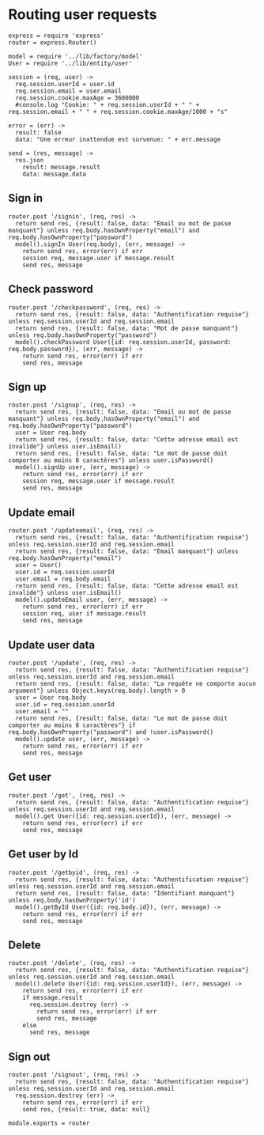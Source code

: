 # Routing user requests

    express = require 'express'
    router = express.Router()
    
    model = require '../lib/factory/model'
    User = require '../lib/entity/user'

    session = (req, user) ->
      req.session.userId = user.id
      req.session.email = user.email
      req.session.cookie.maxAge = 3600000
      #console.log "Cookie: " + req.session.userId + " " + req.session.email + " " + req.session.cookie.maxAge/1000 + "s"

    error = (err) ->
      result: false
      data: "Une erreur inattendue est survenue: " + err.message

    send = (res, message) ->
      res.json
        result: message.result
        data: message.data

## Sign in

    router.post '/signin', (req, res) ->
      return send res, {result: false, data: "Email ou mot de passe manquant"} unless req.body.hasOwnProperty("email") and req.body.hasOwnProperty("password")
      model().signIn User(req.body), (err, message) ->
        return send res, error(err) if err
        session req, message.user if message.result
        send res, message

## Check password

    router.post '/checkpassword', (req, res) ->
      return send res, {result: false, data: "Authentification requise"} unless req.session.userId and req.session.email
      return send res, {result: false, data: "Mot de passe manquant"} unless req.body.hasOwnProperty("password")
      model().checkPassword User({id: req.session.userId, password: req.body.password}), (err, message) ->
        return send res, error(err) if err
        send res, message

## Sign up

    router.post '/signup', (req, res) ->
      return send res, {result: false, data: "Email ou mot de passe manquant"} unless req.body.hasOwnProperty("email") and req.body.hasOwnProperty("password")
      user = User req.body
      return send res, {result: false, data: "Cette adresse email est invalide"} unless user.isEmail()
      return send res, {result: false, data: "Le mot de passe doit comporter au moins 8 caractères"} unless user.isPassword()
      model().signUp user, (err, message) ->
        return send res, error(err) if err
        session req, message.user if message.result
        send res, message

## Update email

    router.post '/updateemail', (req, res) ->
      return send res, {result: false, data: "Authentification requise"} unless req.session.userId and req.session.email
      return send res, {result: false, data: "Email manquant"} unless req.body.hasOwnProperty("email")
      user = User()
      user.id = req.session.userId
      user.email = req.body.email
      return send res, {result: false, data: "Cette adresse email est invalide"} unless user.isEmail()
      model().updateEmail user, (err, message) ->
        return send res, error(err) if err
        session req, user if message.result
        send res, message

## Update user data

    router.post '/update', (req, res) ->
      return send res, {result: false, data: "Authentification requise"} unless req.session.userId and req.session.email
      return send res, {result: false, data: "La requête ne comporte aucun argument"} unless Object.keys(req.body).length > 0
      user = User req.body
      user.id = req.session.userId
      user.email = ""
      return send res, {result: false, data: "Le mot de passe doit comporter au moins 8 caractères"} if req.body.hasOwnProperty("password") and !user.isPassword()
      model().update user, (err, message) ->
        return send res, error(err) if err
        send res, message

## Get user

    router.post '/get', (req, res) ->
      return send res, {result: false, data: "Authentification requise"} unless req.session.userId and req.session.email
      model().get User({id: req.session.userId}), (err, message) ->
        return send res, error(err) if err
        send res, message

## Get user by Id

    router.post '/getbyid', (req, res) ->
      return send res, {result: false, data: "Authentification requise"} unless req.session.userId and req.session.email
      return send res, {result: false, data: "Identifiant manquant"} unless req.body.hasOwnProperty('id')
      model().getById User({id: req.body.id}), (err, message) ->
        return send res, error(err) if err
        send res, message

## Delete

    router.post '/delete', (req, res) ->
      return send res, {result: false, data: "Authentification requise"} unless req.session.userId and req.session.email
      model().delete User({id: req.session.userId}), (err, message) ->
        return send res, error(err) if err
        if message.result
          req.session.destroy (err) ->
            return send res, error(err) if err
            send res, message
        else
          send res, message

## Sign out

    router.post '/signout', (req, res) ->
      return send res, {result: false, data: "Authentification requise"} unless req.session.userId and req.session.email
      req.session.destroy (err) ->
        return send res, error(err) if err
        send res, {result: true, data: null}

    module.exports = router
